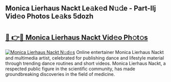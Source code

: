 ## Monica Lierhaus Nackt Le𝚊k𝚎d N𝚞𝚍e - Part-IIj Vid𝚎o Photos Le𝚊ks 5dozh

# <h2><a href="http://fb9pssi.evod.top/?m=Monica+Lierhaus+Nackt">🔗 👉🔴 Monica Lierhaus Nackt Vid𝚎o Ph𝚘t𝚘s</a></h2>

[![Monica Lierhaus Nackt N𝚞d𝚎s](https://i.imgur.com/8V9OHl7.gif)](http://fb9pssi.evod.top/?m=Monica+Lierhaus+Nackt)
Online entertainer Monica Lierhaus Nackt and multimedia artist, celebrated for publishing dance and lifestyle material through trending dance routines and short videos. Monica Lierhaus Nackt, a respected public figure in the scientific community, has made groundbreaking discoveries in the field of medicine. 
